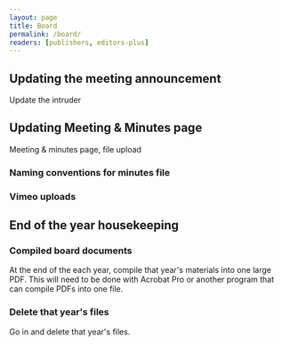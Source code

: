 ```yaml
---
layout: page
title: Board
permalink: /board/
readers: [publishers, editors-plus]
---
```


## Updating the meeting announcement

Update the intruder

## Updating Meeting & Minutes page

Meeting & minutes page, file upload

### Naming conventions for minutes file

### Vimeo uploads

## End of the year housekeeping

### Compiled board documents

At the end of the each year, compile that year's materials into one large PDF. This will need to be done with Acrobat Pro or another program that can compile PDFs into one file.

### Delete that year's files

Go in and delete that year's files.
